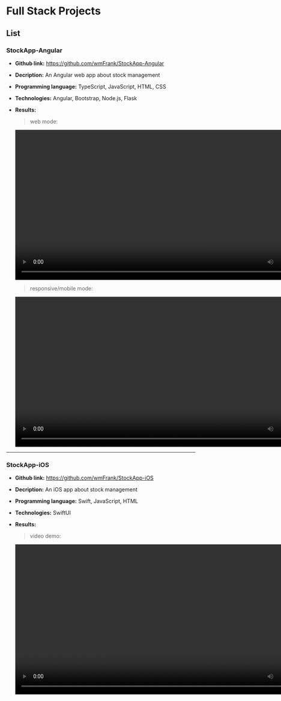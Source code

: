 # Full Stack Projects

## List

### StockApp-Angular
- **Github link:** https://github.com/wmFrank/StockApp-Angular
- **Decription:** An Angular web app about stock management
- **Programming language:** TypeScript, JavaScript, HTML, CSS
- **Technologies:** Angular, Bootstrap, Node.js, Flask
- **Results:**

    > web mode:

    <video width="800" controls><source src="https://user-images.githubusercontent.com/30235642/177258499-65526b36-ff7d-4a41-8e10-ef85783bd4a8.mp4" type="video/mp4"></video>


    > responsive/mobile mode:

    <video width="800" controls><source src="https://user-images.githubusercontent.com/30235642/177258529-d339cbd8-53e9-48a7-a1b6-625234b5a068.mp4" type="video/mp4"></video>

---

### StockApp-iOS
- **Github link:** https://github.com/wmFrank/StockApp-iOS
- **Decription:** An iOS app about stock management
- **Programming language:** Swift, JavaScript, HTML
- **Technologies:** SwiftUI
- **Results:**

    > video demo:

    <video width="800" controls><source src="https://user-images.githubusercontent.com/30235642/177234549-5e39495c-e548-4b15-abce-2b1d25d08fe0.mp4" type="video/mp4"></video>
